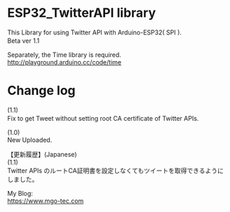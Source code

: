 # ESP32_TwitterAPI library
This Library for using Twitter API with Arduino-ESP32( SPI ).  
Beta ver 1.1　　 
  
Separately, the Time library is required.  
http://playground.arduino.cc/code/time  
  
# Change log
(1.1)  
Fix to get Tweet without setting root CA certificate of Twitter APIs.　　
  
(1.0)  
New Uploaded.  
  
【更新履歴】(Japanese)  
(1.1)  
Twitter APIs のルートCA証明書を設定しなくてもツイートを取得できるようにしました。  
  
My Blog:  
https://www.mgo-tec.com